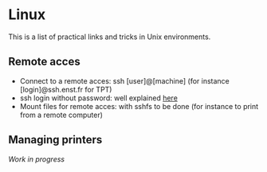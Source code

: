 # Linux
This is a list of practical links and tricks in Unix environments.

## Remote acces
- Connect to a remote acces: ssh [user]@[machine] (for instance [login]@ssh.enst.fr for TPT)
- ssh login without password: well explained [here](http://www.linuxproblem.org/art_9.html)
- Mount files for remote acces: with sshfs to be done (for instance to print from a remote computer) 

## Managing printers
_Work in progress_
